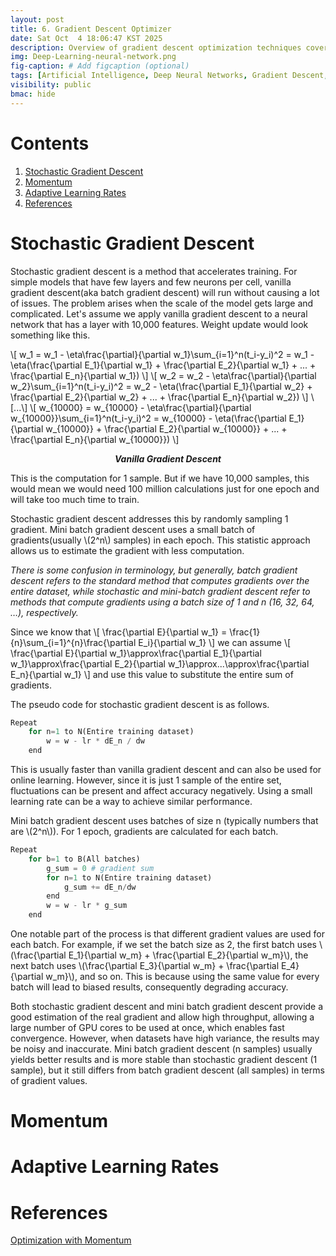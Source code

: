```yaml
---
layout: post
title: 6. Gradient Descent Optimizer
date: Sat Oct  4 18:06:47 KST 2025
description: Overview of gradient descent optimization techniques covered in the course Introduction to Deep Neural Networks (SWE3052)
img: Deep-Learning-neural-network.png
fig-caption: # Add figcaption (optional)
tags: [Artificial Intelligence, Deep Neural Networks, Gradient Descent, Optimization]
visibility: public
bmac: hide
---
```

# Contents
1. [Stochastic Gradient Descent](<#stochastic-gradient-descent>)
2. [Momentum](#momentum)
3. [Adaptive Learning Rates](<#adaptive-learning-rates>)
4. [References](#references)

# Stochastic Gradient Descent
Stochastic gradient descent is a method that accelerates training. For simple models that have few layers and few neurons per cell, vanilla gradient descent(aka batch gradient descent) will run without causing a lot of issues. The problem arises when the scale of the model gets large and complicated. Let's assume we apply vanilla gradient descent to a neural network that has a layer with 10,000 features. Weight update would look something like this.

\\[
    w_1 = w_1 - \eta\frac{\partial}{\partial w_1}\sum_{i=1}^n(t_i-y_i)^2
    = w_1 - \eta(\frac{\partial E_1}{\partial w_1} + \frac{\partial E_2}{\partial w_1} 
    + ... + \frac{\partial E_n}{\partial w_1})
\\]
\\[
    w_2 = w_2 - \eta\frac{\partial}{\partial w_2}\sum_{i=1}^n(t_i-y_i)^2
    = w_2 - \eta(\frac{\partial E_1}{\partial w_2} + \frac{\partial E_2}{\partial w_2} 
    + ... + \frac{\partial E_n}{\partial w_2})
\\]
\\[...\\]
\\[
    w_{10000} = w_{10000} - \eta\frac{\partial}{\partial w_{10000}}\sum_{i=1}^n(t_i-y_i)^2
    = w_{10000} - \eta(\frac{\partial E_1}{\partial w_{10000}} + \frac{\partial E_2}{\partial w_{10000}} 
    + ... + \frac{\partial E_n}{\partial w_{10000}})
\\]
<p align="center"><b><i>Vanilla Gradient Descent</i></b></p>

This is the computation for 1 sample. But if we have 10,000 samples, this would mean we would need 100 million calculations just for one epoch and will take too much time to train.

Stochastic gradient descent addresses this by randomly sampling 1 gradient. Mini batch gradient descent uses a small batch of gradients(usually \\(2^n\\) samples) in each epoch. This statistic approach allows us to estimate the gradient with less computation.

*There is some confusion in terminology, but generally, batch gradient descent refers to the standard method that computes gradients over the entire dataset, while stochastic and mini-batch gradient descent refer to methods that compute gradients using a batch size of 1 and n (16, 32, 64, …), respectively.*

Since we know that
\\[
    \frac{\partial E}{\partial w_1} = \frac{1}{n}\sum_{i=1}^{n}\frac{\partial E_i}{\partial w_1}
\\]
we can assume
\\[
    \frac{\partial E}{\partial w_1}\approx\frac{\partial E_1}{\partial w_1}\approx\frac{\partial E_2}{\partial w_1}\approx...\approx\frac{\partial E_n}{\partial w_1}
\\]
and use this value to substitute the entire sum of gradients.

The pseudo code for stochastic gradient descent is as follows.
```python
Repeat
    for n=1 to N(Entire training dataset)
        w = w - lr * dE_n / dw
    end
```
This is usually faster than vanilla gradient descent and can also be used for online learning. However, since it is just 1 sample of the entire set, fluctuations can be present and affect accuracy negatively. Using a small learning rate can be a way to achieve similar performance.

Mini batch gradient descent uses batches of size n (typically numbers that are \\(2^n\\)). For 1 epoch, gradients are calculated for each batch.
```python
Repeat
    for b=1 to B(All batches)
        g_sum = 0 # gradient sum
        for n=1 to N(Entire training dataset)
            g_sum += dE_n/dw
        end
        w = w - lr * g_sum
    end
```
One notable part of the process is that different gradient values are used for each batch. For example, if we set the batch size as 2, the first batch uses \\(\frac{\partial E_1}{\partial w_m} + \frac{\partial E_2}{\partial w_m}\\), the next batch uses \\(\frac{\partial E_3}{\partial w_m} + \frac{\partial E_4}{\partial w_m}\\), and so on. This is because using the same value for every batch will lead to biased results, consequently degrading accuracy.

Both stochastic gradient descent and mini batch gradient descent provide a good estimation of the real gradient and allow high throughput, allowing a large number of GPU cores to be used at once, which enables fast convergence. However, when datasets have high variance, the results may be noisy and inaccurate. Mini batch gradient descent (n samples) usually yields better results and is more stable than stochastic gradient descent (1 sample), but it still differs from batch gradient descent (all samples) in terms of gradient values.

# Momentum

# Adaptive Learning Rates

# References
[Optimization with Momentum](https://gbhat.com/machine_learning/optimize_with_momentum.html)